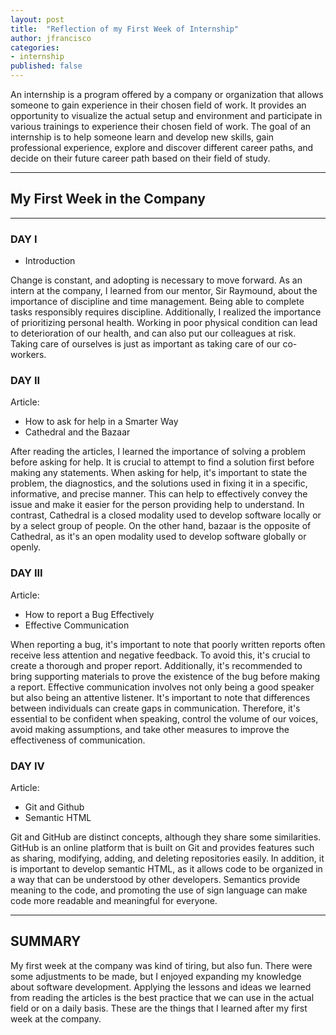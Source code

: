```yaml
---
layout: post
title:  "Reflection of my First Week of Internship"
author: jfrancisco
categories:
- internship
published: false
---
```


An internship is a program offered by a company or organization that allows someone to gain experience in their chosen field of work. It provides an opportunity to visualize the actual setup and environment and participate in various trainings to experience their chosen field of work. The goal of an internship is to help someone learn and develop new skills, gain professional experience, explore and discover different career paths, and decide on their future career path based on their field of study.

---
## My First Week in the Company
---
### DAY I
- Introduction

Change is constant, and adopting is necessary to move forward. As an intern at the company, I learned from our mentor, Sir Raymound, about the importance of discipline and time management. Being able to complete tasks responsibly requires discipline. Additionally, I realized the importance of prioritizing personal health. Working in poor physical condition can lead to deterioration of our health, and can also put our colleagues at risk. Taking care of ourselves is just as important as taking care of our co-workers.

### DAY II
Article:
- How to ask for help in a Smarter Way
- Cathedral and the Bazaar

After reading the articles, I learned the importance of solving a problem before asking for help. It is crucial to attempt to find a solution first before making any statements. When asking for help, it's important to state the problem, the diagnostics, and the solutions used in fixing it in a specific, informative, and precise manner. This can help to effectively convey the issue and make it easier for the person providing help to understand. In contrast, Cathedral is a closed modality used to develop software locally or by a select group of people. On the other hand, bazaar is the opposite of Cathedral, as it's an open modality used to develop software globally or openly.

### DAY III
Article:
- How to report a Bug Effectively
- Effective Communication

When reporting a bug, it's important to note that poorly written reports often receive less attention and negative feedback. To avoid this, it's crucial to create a thorough and proper report. Additionally, it's recommended to bring supporting materials to prove the existence of the bug before making a report. Effective communication involves not only being a good speaker but also being an attentive listener. It's important to note that differences between individuals can create gaps in communication. Therefore, it's essential to be confident when speaking, control the volume of our voices, avoid making assumptions, and take other measures to improve the effectiveness of communication.

### DAY IV
Article:
- Git and Github
- Semantic HTML

Git and GitHub are distinct concepts, although they share some similarities. GitHub is an online platform that is built on Git and provides features such as sharing, modifying, adding, and deleting repositories easily. In addition, it is important to develop semantic HTML, as it allows code to be organized in a way that can be understood by other developers. Semantics provide meaning to the code, and promoting the use of sign language can make code more readable and meaningful for everyone.

---
## SUMMARY

My first week at the company was kind of tiring, but also fun. There were some adjustments to be made, but I enjoyed expanding my knowledge about software development. Applying the lessons and ideas we learned from reading the articles is the best practice that we can use in the actual field or on a daily basis. These are the things that I learned after my first week at the company.